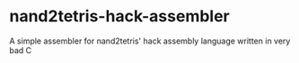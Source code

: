 # nand2tetris-hack-assembler
A simple assembler for nand2tetris' hack assembly language written in very bad C
